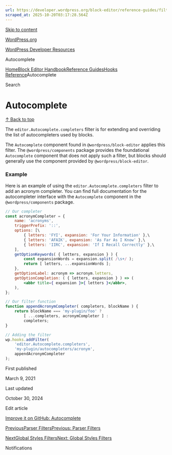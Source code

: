 ```yaml
---
url: https://developer.wordpress.org/block-editor/reference-guides/filters/autocomplete-filters
scraped_at: 2025-10-20T03:17:28.564Z
---
```


[Skip to content](https://developer.wordpress.org/block-editor/reference-guides/filters/autocomplete-filters/#wp--skip-link--target)

[WordPress.org](https://wordpress.org/)

[WordPress Developer Resources](https://developer.wordpress.org/)

Autocomplete


[Home](https://developer.wordpress.org/)[Block Editor Handbook](https://developer.wordpress.org/block-editor/)[Reference Guides](https://developer.wordpress.org/block-editor/reference-guides/)[Hooks Reference](https://developer.wordpress.org/block-editor/reference-guides/filters/)Autocomplete

Search

# Autocomplete

[↑ Back to top](https://developer.wordpress.org/block-editor/reference-guides/filters/autocomplete-filters/#wp--skip-link--target)

The `editor.Autocomplete.completers` filter is for extending and overriding the list of autocompleters used by blocks.

The `Autocomplete` component found in `@wordpress/block-editor` applies this filter. The `@wordpress/components` package provides the foundational `Autocomplete` component that does not apply such a filter, but blocks should generally use the component provided by `@wordpress/block-editor`.

### Example

Here is an example of using the `editor.Autocomplete.completers` filter to add an acronym completer. You can find full documentation for the autocompleter interface with the `Autocomplete` component in the `@wordpress/components` package.

```jsx
// Our completer
const acronymCompleter = {
    name: 'acronyms',
    triggerPrefix: '::',
    options: [\
        { letters: 'FYI', expansion: 'For Your Information' },\
        { letters: 'AFAIK', expansion: 'As Far As I Know' },\
        { letters: 'IIRC', expansion: 'If I Recall Correctly' },\
    ],
    getOptionKeywords( { letters, expansion } ) {
        const expansionWords = expansion.split( /\s+/ );
        return [ letters, ...expansionWords ];
    },
    getOptionLabel: acronym => acronym.letters,
    getOptionCompletion: ( { letters, expansion } ) => (
        <abbr title={ expansion }>{ letters }</abbr>,
    ),
};

// Our filter function
function appendAcronymCompleter( completers, blockName ) {
    return blockName === 'my-plugin/foo' ?
        [ ...completers, acronymCompleter ] :
        completers;
}

// Adding the filter
wp.hooks.addFilter(
    'editor.Autocomplete.completers',
    'my-plugin/autocompleters/acronym',
    appendAcronymCompleter
);

```

First published

March 9, 2021

Last updated

October 30, 2024

Edit article

[Improve it on GitHub: Autocomplete](https://github.com/WordPress/gutenberg/edit/trunk/docs/reference-guides/filters/autocomplete-filters.md)

[PreviousParser FiltersPrevious: Parser Filters](https://developer.wordpress.org/block-editor/reference-guides/filters/parser-filters/)

[NextGlobal Styles FiltersNext: Global Styles Filters](https://developer.wordpress.org/block-editor/reference-guides/filters/global-styles-filters/)

Notifications